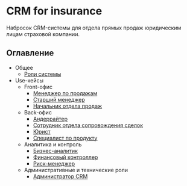 # CRM for insurance

Набросок CRM-системы для отдела прямых продаж юридическим лицам страховой компании.

## Оглавление

- Общее
    - [Роли системы](./docs/common/roles.md)
- Use-кейсы
    - Front-офис
        - [Менеджер по продажам](./docs/use_cases/front_office/manager.md)
        - [Старший менеджер](./docs/use_cases/front_office/senior_manager.md)
        - [Начальник отдела продаж](./docs/use_cases/front_office/head.md)
    - Back-офис
        - [Андеррайтер]()
        - [Сотрудник отдела сопровождения сделок]()
        - [Юрист]()
        - [Специалист по продукту]()
    - Аналитика и контроль
        - [Бизнес-аналитик]()
        - [Финансовый контроллер]()
        - [Риск-менеджер]()
    - Административные и технические роли
        - [Администратор CRM]()
